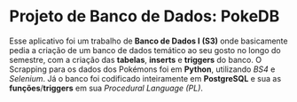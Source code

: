 # Projeto de Banco de Dados: PokeDB
Esse aplicativo foi um trabalho de **Banco de Dados I** **(S3)** onde basicamente pedia a criação de um banco de dados temático ao seu gosto no longo do semestre, com a criação das **tabelas**, **inserts** e **triggers** do banco. O Scrapping para os dados dos Pokémons foi em **Python**, utilizando *BS4* e *Selenium*. Já o banco foi codificado inteiramente em **PostgreSQL** e sua as **funções**/**triggers** em sua *Procedural Language (PL)*.
